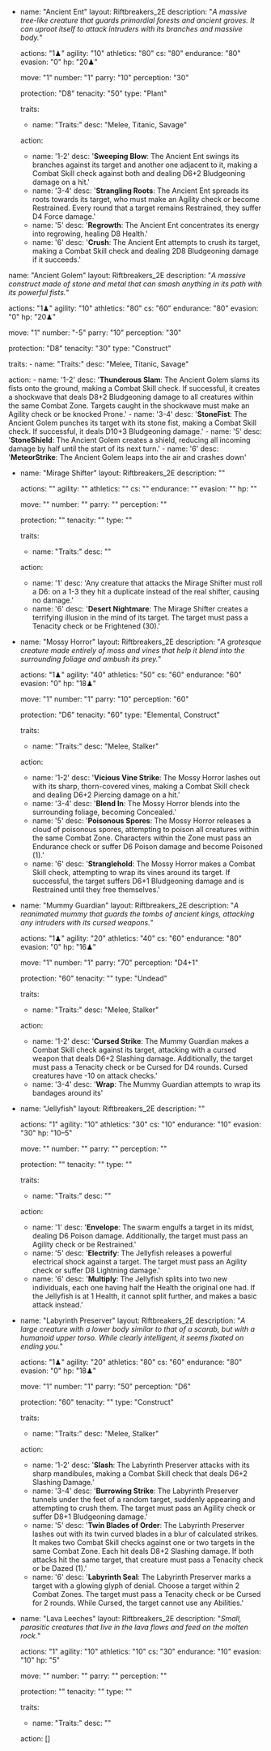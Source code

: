 - name: "Ancient Ent"
  layout: Riftbreakers_2E
  description: "*A massive tree-like creature that guards primordial forests and ancient groves. It can uproot itself to attack intruders with its branches and massive body.*"

  actions: "1♟"
  agility: "10"
  athletics: "80"
  cs: "80"
  endurance: "80"
  evasion: "0"
  hp: "20♟"

  move: "1"
  number: "1"
  parry: "10"
  perception: "30"

  protection: "D8"
  tenacity: "50"
  type: "Plant"

  traits:
    - name: "Traits:"
      desc: "Melee, Titanic, Savage"

  action:
    - name: '1-2'
      desc: '**Sweeping Blow**: The Ancient Ent swings its branches against its target and another one adjacent to it, making a Combat Skill check against both and dealing D6+2 Bludgeoning damage on a hit.'
    - name: '3-4'
      desc: '**Strangling Roots**: The Ancient Ent spreads its roots towards its target, who must make an Agility check or become Restrained. Every round that a target remains Restrained, they suffer D4 Force damage.'
    - name: '5'
      desc: '**Regrowth**: The Ancient Ent concentrates its energy into regrowing, healing D8 Health.'
    - name: '6'
      desc: '**Crush**: The Ancient Ent attempts to crush its target, making a Combat Skill check and dealing 2D8 Bludgeoning damage if it succeeds.'

name: "Ancient Golem"
  layout: Riftbreakers_2E
  description: "*A massive construct made of stone and metal that can smash anything in its path with its powerful fists.*"

  actions: "1♟"
  agility: "10"
  athletics: "80"
  cs: "60"
  endurance: "80"
  evasion: "0"
  hp: "20♟"

  move: "1"
  number: "-5"
  parry: "10"
  perception: "30"

  protection: "D8"
  tenacity: "30"
  type: "Construct"

  traits:
    - name: "Traits:"
      desc: "Melee, Titanic, Savage"

  action:
    - name: '1-2'
      desc: '**Thunderous Slam**: The Ancient Golem slams its fists onto the ground, making a Combat Skill check. If successful, it creates a shockwave that deals D8+2 Bludgeoning damage to all creatures within the same Combat Zone. Targets caught in the shockwave must make an Agility check or be knocked Prone.'
    - name: '3-4'
      desc: '**StoneFist**: The Ancient Golem punches its target with its stone fist, making a Combat Skill check. If successful, it deals D10+3 Bludgeoning damage.'
    - name: '5'
      desc: '**StoneShield**: The Ancient Golem creates a shield, reducing all incoming damage by half until the start of its next turn.'
    - name: '6'
      desc: '**MeteorStrike**: The Ancient Golem leaps into the air and crashes down'

- name: "Mirage Shifter"
  layout: Riftbreakers_2E
  description: ""

  actions: ""
  agility: ""
  athletics: ""
  cs: ""
  endurance: ""
  evasion: ""
  hp: ""

  move: ""
  number: ""
  parry: ""
  perception: ""

  protection: ""
  tenacity: ""
  type: ""

  traits:
    - name: "Traits:"
      desc: ""

  action:
    - name: '1'
      desc: 'Any creature that attacks the Mirage Shifter must roll a D6: on a 1-3 they hit a duplicate instead of the real shifter, causing no damage.'
    - name: '6'
      desc: '**Desert Nightmare**: The Mirage Shifter creates a terrifying illusion in the mind of its target. The target must pass a Tenacity check or be Frightened (30).'

- name: "Mossy Horror"
  layout: Riftbreakers_2E
  description: "*A grotesque creature made entirely of moss and vines that help it blend into the surrounding foliage and ambush its prey.*"

  actions: "1♟"
  agility: "40"
  athletics: "50"
  cs: "60"
  endurance: "60"
  evasion: "0"
  hp: "18♟"

  move: "1"
  number: "1"
  parry: "10"
  perception: "60"

  protection: "D6"
  tenacity: "60"
  type: "Elemental, Construct"

  traits:
    - name: "Traits:"
      desc: "Melee, Stalker"

  action:
    - name: '1-2'
      desc: '**Vicious Vine Strike**: The Mossy Horror lashes out with its sharp, thorn-covered vines, making a Combat Skill check and dealing D6+2 Piercing damage on a hit.'
    - name: '3-4'
      desc: '**Blend In**: The Mossy Horror blends into the surrounding foliage, becoming Concealed.'
    - name: '5'
      desc: '**Poisonous Spores**: The Mossy Horror releases a cloud of poisonous spores, attempting to poison all creatures within the same Combat Zone. Characters within the Zone must pass an Endurance check or suffer D6 Poison damage and become Poisoned (1).'
    - name: '6'
      desc: '**Stranglehold**: The Mossy Horror makes a Combat Skill check, attempting to wrap its vines around its target. If successful, the target suffers D6+1 Bludgeoning damage and is Restrained until they free themselves.'

- name: "Mummy Guardian"
  layout: Riftbreakers_2E
  description: "*A reanimated mummy that guards the tombs of ancient kings, attacking any intruders with its cursed weapons.*"

  actions: "1♟"
  agility: "20"
  athletics: "40"
  cs: "60"
  endurance: "80"
  evasion: "0"
  hp: "16♟"

  move: "1"
  number: "1"
  parry: "70"
  perception: "D4+1"

  protection: "60"
  tenacity: ""
  type: "Undead"

  traits:
    - name: "Traits:"
      desc: "Melee, Stalker"

  action:
    - name: '1-2'
      desc: '**Cursed Strike**: The Mummy Guardian makes a Combat Skill check against its target, attacking with a cursed weapon that deals D6+2 Slashing damage. Additionally, the target must pass a Tenacity check or be Cursed for D4 rounds. Cursed creatures have -10 on attack checks.'
    - name: '3-4'
      desc: '**Wrap**: The Mummy Guardian attempts to wrap its bandages around its'

- name: "Jellyfish"
  layout: Riftbreakers_2E
  description: ""

  actions: "1"
  agility: "10"
  athletics: "30"
  cs: "10"
  endurance: "10"
  evasion: "30"
  hp: "10–5"

  move: ""
  number: ""
  parry: ""
  perception: ""

  protection: ""
  tenacity: ""
  type: ""

  traits:
    - name: "Traits:"
      desc: ""

  action:
    - name: '1'
      desc: '**Envelope**: The swarm engulfs a target in its midst, dealing D6 Poison damage. Additionally, the target must pass an Agility check or be Restrained.'
    - name: '5'
      desc: '**Electrify**: The Jellyfish releases a powerful electrical shock against a target. The target must pass an Agility check or suffer D8 Lightning damage.'
    - name: '6'
      desc: '**Multiply**: The Jellyfish splits into two new individuals, each one having half the Health the original one had. If the Jellyfish is at 1 Health, it cannot split further, and makes a basic attack instead.'

- name: "Labyrinth Preserver"
  layout: Riftbreakers_2E
  description: "*A large creature with a lower body similar to that of a scarab, but with a humanoid upper torso. While clearly intelligent, it seems fixated on ending you.*"

  actions: "1♟"
  agility: "20"
  athletics: "80"
  cs: "60"
  endurance: "80"
  evasion: "0"
  hp: "18♟"

  move: "1"
  number: "1"
  parry: "50"
  perception: "D6"

  protection: "60"
  tenacity: ""
  type: "Construct"

  traits:
    - name: "Traits:"
      desc: "Melee, Stalker"

  action:
    - name: '1-2'
      desc: '**Slash**: The Labyrinth Preserver attacks with its sharp mandibules, making a Combat Skill check that deals D6+2 Slashing Damage.'
    - name: '3-4'
      desc: '**Burrowing Strike**: The Labyrinth Preserver tunnels under the feet of a random target, suddenly appearing and attempting to crush them. The target must pass an Agility check or suffer D8+1 Bludgeoning damage.'
    - name: '5'
      desc: '**Twin Blades of Order**: The Labyrinth Preserver lashes out with its twin curved blades in a blur of calculated strikes. It makes two Combat Skill checks against one or two targets in the same Combat Zone. Each hit deals D8+2 Slashing damage. If both attacks hit the same target, that creature must pass a Tenacity check or be Dazed (1).'
    - name: '6'
      desc: '**Labyrinth Seal**: The Labyrinth Preserver marks a target with a glowing glyph of denial. Choose a target within 2 Combat Zones. The target must pass a Tenacity check or be Cursed for 2 rounds. While Cursed, the target cannot use any Abilities.'

- name: "Lava Leeches"
  layout: Riftbreakers_2E
  description: "*Small, parasitic creatures that live in the lava flows and feed on the molten rock.*"

  actions: "1"
  agility: "10"
  athletics: "10"
  cs: "30"
  endurance: "10"
  evasion: "10"
  hp: "5"

  move: ""
  number: ""
  parry: ""
  perception: ""

  protection: ""
  tenacity: ""
  type: ""

  traits:
    - name: "Traits:"
      desc: ""

  action: []
